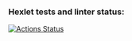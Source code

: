 ### Hexlet tests and linter status:
[![Actions Status](https://github.com/L1kaf/php-project-57/actions/workflows/hexlet-check.yml/badge.svg)](https://github.com/L1kaf/php-project-57/actions)
